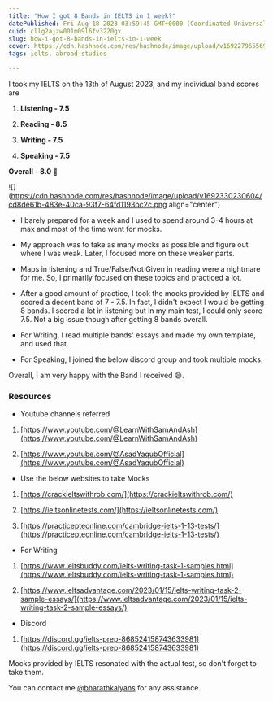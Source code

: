 ```yaml
---
title: "How I got 8 Bands in IELTS in 1 week?"
datePublished: Fri Aug 18 2023 03:59:45 GMT+0000 (Coordinated Universal Time)
cuid: cllg2ajzw001m09l6fv3220gx
slug: how-i-got-8-bands-in-ielts-in-1-week
cover: https://cdn.hashnode.com/res/hashnode/image/upload/v1692279655698/ba67fee0-afb7-4ebb-8a78-4e4f11b0b802.png
tags: ielts, abroad-studies

---
```


I took my IELTS on the 13th of August 2023, and my individual band scores are

1. **Listening - 7.5**
    
2. **Reading - 8.5**
    
3. **Writing - 7.5**
    
4. **Speaking - 7.5**
    

**Overall - 8.0 🥹**

![](https://cdn.hashnode.com/res/hashnode/image/upload/v1692330230604/cd8de61b-483e-40ca-93f7-64fd1193bc2c.png align="center")

* I barely prepared for a week and I used to spend around 3-4 hours at max and most of the time went for mocks.
    
* My approach was to take as many mocks as possible and figure out where I was weak. Later, I focused more on these weaker parts.
    
* Maps in listening and True/False/Not Given in reading were a nightmare for me. So, I primarily focused on these topics and practiced a lot.
    
* After a good amount of practice, I took the mocks provided by IELTS and scored a decent band of 7 - 7.5. In fact, I didn't expect I would be getting 8 bands. I scored a lot in listening but in my main test, I could only score 7.5. Not a big issue though after getting 8 bands overall.
    
* For Writing, I read multiple bands' essays and made my own template, and used that.
    
* For Speaking, I joined the below discord group and took multiple mocks.
    

Overall, I am very happy with the Band I received 😄.

### Resources

* Youtube channels referred
    

1. [https://www.youtube.com/@LearnWithSamAndAsh](https://www.youtube.com/@LearnWithSamAndAsh)
    
2. [https://www.youtube.com/@AsadYaqubOfficial](https://www.youtube.com/@AsadYaqubOfficial)
    

* Use the below websites to take Mocks
    

1. [https://crackieltswithrob.com/](https://crackieltswithrob.com/)
    
2. [https://ieltsonlinetests.com/](https://ieltsonlinetests.com/)
    
3. [https://practicepteonline.com/cambridge-ielts-1-13-tests/](https://practicepteonline.com/cambridge-ielts-1-13-tests/)
    

* For Writing
    

1. [https://www.ieltsbuddy.com/ielts-writing-task-1-samples.html](https://www.ieltsbuddy.com/ielts-writing-task-1-samples.html)
    
2. [https://www.ieltsadvantage.com/2023/01/15/ielts-writing-task-2-sample-essays/](https://www.ieltsadvantage.com/2023/01/15/ielts-writing-task-2-sample-essays/)
    

* Discord
    

1. [https://discord.gg/ielts-prep-868524158743633981](https://discord.gg/ielts-prep-868524158743633981)
    

Mocks provided by IELTS resonated with the actual test, so don't forget to take them.

You can contact me [@bharathkalyans](https://twitter.com/bharathkalyans) for any assistance.